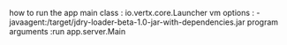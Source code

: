 how to run the app
main class : io.vertx.core.Launcher
vm options : -javaagent:<path to jdry-loader>/target/jdry-loader-beta-1.0-jar-with-dependencies.jar
program arguments :run app.server.Main  
